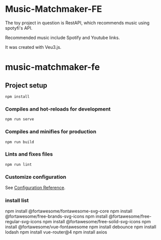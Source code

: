 # Music-Matchmaker-FE

The toy project in question is RestAPI, which recommends music using spotyfi's API.

Recommended music include Spotify and Youtube links.

It was created with Veu3.js.

# music-matchmaker-fe

## Project setup
```
npm install
```

### Compiles and hot-reloads for development
```
npm run serve
```

### Compiles and minifies for production
```
npm run build
```

### Lints and fixes files
```
npm run lint
```

### Customize configuration
See [Configuration Reference](https://cli.vuejs.org/config/).

### install list
npm install @fortawesome/fontawesome-svg-core
npm install @fortawesome/free-brands-svg-icons
npm install @fortawesome/free-regular-svg-icons
npm install @fortawesome/free-solid-svg-icons
npm install @fortawesome/vue-fontawesome
npm install debounce
npm install lodash
npm install vue-router@4
npm install axios